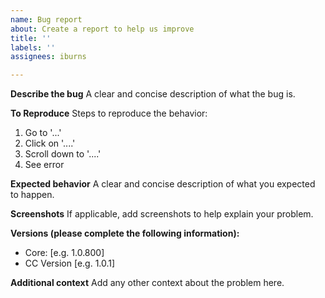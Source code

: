 ```yaml
---
name: Bug report
about: Create a report to help us improve
title: ''
labels: ''
assignees: iburns

---
```


**Describe the bug**
A clear and concise description of what the bug is.

**To Reproduce**
Steps to reproduce the behavior:

1. Go to '...'
2. Click on '....'
3. Scroll down to '....'
4. See error

**Expected behavior**
A clear and concise description of what you expected to happen.

**Screenshots**
If applicable, add screenshots to help explain your problem.

**Versions (please complete the following information):**

- Core: [e.g. 1.0.800]
- CC Version [e.g. 1.0.1]

**Additional context**
Add any other context about the problem here.
